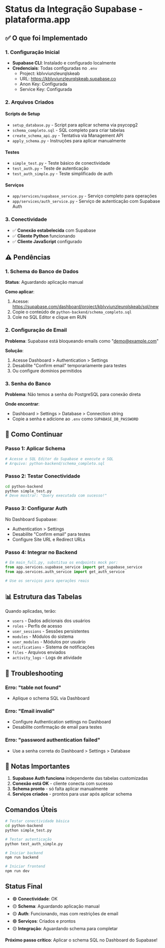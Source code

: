 # Status da Integração Supabase - plataforma.app

## ✅ O que foi Implementado

### 1. Configuração Inicial
- **Supabase CLI**: Instalado e configurado localmente
- **Credenciais**: Todas configuradas no `.env`
  - Project: kblvviunzleurqlskeab
  - URL: https://kblvviunzleurqlskeab.supabase.co
  - Anon Key: Configurada
  - Service Key: Configurada

### 2. Arquivos Criados

#### Scripts de Setup
- `setup_database.py` - Script para aplicar schema via psycopg2
- `schema_completo.sql` - SQL completo para criar tabelas
- `create_schema_api.py` - Tentativa via Management API
- `apply_schema.py` - Instruções para aplicar manualmente

#### Testes
- `simple_test.py` - Teste básico de conectividade
- `test_auth.py` - Teste de autenticação
- `test_auth_simple.py` - Teste simplificado de auth

#### Serviços
- `app/services/supabase_service.py` - Serviço completo para operações
- `app/services/auth_service.py` - Serviço de autenticação com Supabase Auth

### 3. Conectividade
- ✅ **Conexão estabelecida** com Supabase
- ✅ **Cliente Python** funcionando
- ✅ **Cliente JavaScript** configurado

## ⚠️ Pendências

### 1. Schema do Banco de Dados
**Status**: Aguardando aplicação manual

**Como aplicar**:
1. Acesse: https://supabase.com/dashboard/project/kblvviunzleurqlskeab/sql/new
2. Copie o conteúdo de `python-backend/schema_completo.sql`
3. Cole no SQL Editor e clique em RUN

### 2. Configuração de Email
**Problema**: Supabase está bloqueando emails como "demo@example.com"

**Solução**:
1. Acesse Dashboard > Authentication > Settings
2. Desabilite "Confirm email" temporariamente para testes
3. Ou configure domínios permitidos

### 3. Senha do Banco
**Problema**: Não temos a senha do PostgreSQL para conexão direta

**Onde encontrar**:
- Dashboard > Settings > Database > Connection string
- Copie a senha e adicione ao `.env` como `SUPABASE_DB_PASSWORD`

## 🚀 Como Continuar

### Passo 1: Aplicar Schema
```bash
# Acesse o SQL Editor do Supabase e execute o SQL
# Arquivo: python-backend/schema_completo.sql
```

### Passo 2: Testar Conectividade
```bash
cd python-backend
python simple_test.py
# Deve mostrar: "Query executada com sucesso!"
```

### Passo 3: Configurar Auth
No Dashboard Supabase:
- Authentication > Settings
- Desabilite "Confirm email" para testes
- Configure Site URL e Redirect URLs

### Passo 4: Integrar no Backend
```python
# Em main_full.py, substitua os endpoints mock por:
from app.services.supabase_service import get_supabase_service
from app.services.auth_service import get_auth_service

# Use os serviços para operações reais
```

## 📊 Estrutura das Tabelas

Quando aplicadas, terão:
- `users` - Dados adicionais dos usuários
- `roles` - Perfis de acesso
- `user_sessions` - Sessões persistentes  
- `modules` - Módulos do sistema
- `user_modules` - Módulos por usuário
- `notifications` - Sistema de notificações
- `files` - Arquivos enviados
- `activity_logs` - Logs de atividade

## 🔧 Troubleshooting

### Erro: "table not found"
- Aplique o schema SQL via Dashboard

### Erro: "Email invalid"
- Configure Authentication settings no Dashboard
- Desabilite confirmação de email para testes

### Erro: "password authentication failed"
- Use a senha correta do Dashboard > Settings > Database

## 📝 Notas Importantes

1. **Supabase Auth funciona** independente das tabelas customizadas
2. **Conexão está OK** - cliente conecta com sucesso
3. **Schema pronto** - só falta aplicar manualmente
4. **Serviços criados** - prontos para usar após aplicar schema

## Comandos Úteis

```bash
# Testar conectividade básica
cd python-backend
python simple_test.py

# Testar autenticação
python test_auth_simple.py

# Iniciar backend
npm run backend

# Iniciar frontend
npm run dev
```

## Status Final

- 🟢 **Conectividade**: OK
- 🟡 **Schema**: Aguardando aplicação manual
- 🟡 **Auth**: Funcionando, mas com restrições de email
- 🟢 **Serviços**: Criados e prontos
- 🟡 **Integração**: Aguardando schema para completar

**Próximo passo crítico**: Aplicar o schema SQL no Dashboard do Supabase!